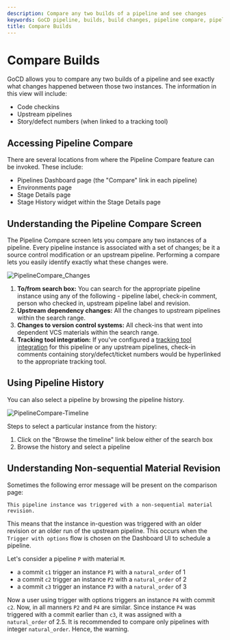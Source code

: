 ```yaml
---
description: Compare any two builds of a pipeline and see changes
keywords: GoCD pipeline, builds, build changes, pipeline compare, pipeline history
title: Compare Builds
---
```


# Compare Builds

GoCD allows you to compare any two builds of a pipeline and see exactly what changes happened between those two instances. The information in this view will include:

- Code checkins
- Upstream pipelines
- Story/defect numbers (when linked to a tracking tool)

## Accessing Pipeline Compare

There are several locations from where the Pipeline Compare feature can be invoked. These include:

- Pipelines Dashboard page (the "Compare" link in each pipeline)
- Environments page
- Stage Details page
- Stage History widget within the Stage Details page

## Understanding the Pipeline Compare Screen

The Pipeline Compare screen lets you compare any two instances of a pipeline. Every pipeline instance is associated with a set of changes; be it a source control modification or an upstream pipeline. Performing a compare lets you easily identify exactly what these changes were.

![PipelineCompare_Changes](../images/compare_changes.png)

1. **To/from search box:** You can search for the appropriate pipeline instance using any of the following - pipeline label, check-in comment, person who checked in, upstream pipeline label and revision.
2. **Upstream dependency changes:** All the changes to upstream pipelines within the search range.
3. **Changes to version control systems:** All check-ins that went into dependent VCS materials within the search range.
4. **Tracking tool integration:** If you've configured a [tracking tool integration](../integration/index.html#integration-with-bug-tracking-and-story-management-tools) for this pipeline or any upstream pipelines, check-in comments containing story/defect/ticket numbers would be hyperlinked to the appropriate tracking tool.

## Using Pipeline History

You can also select a pipeline by browsing the pipeline history.

![PipelineCompare-Timeline](../images/compare_timeline.png)

Steps to select a particular instance from the history:

1. Click on the "Browse the timeline" link below either of the search box
2. Browse the history and select a pipeline

## Understanding Non-sequential Material Revision

Sometimes the following error message will be present on the comparison page:

```text
This pipeline instance was triggered with a non-sequential material revision.
```

This means that the instance in-question was triggered with an older revision or an older run of the upstream pipeline. This occurs when the `Trigger with options` flow is chosen on the Dashboard UI to schedule a pipeline.

Let's consider a pipeline `P` with material `M`.

 - a commit `c1` trigger an instance `P1` with a `natural_order` of 1
 - a commit `c2` trigger an instance `P2` with a `natural_order` of 2
 - a commit `c3` trigger an instance `P3` with a `natural_order` of 3

Now a user using trigger with options triggers an instance `P4` with commit `c2`. Now, in all manners `P2` and `P4` are similar.
Since instance `P4` was triggered with a commit earlier than `c3`, it was assigned with a `natural_order` of 2.5. It is recommended to compare only pipelines with integer `natural_order`. Hence, the warning.
